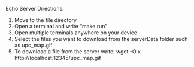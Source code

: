 Echo Server Directions:

1. Move to the file directory
2. Open a terminal and write “make run”
3. Open multiple terminals anywhere on your device
4. Select the files you want to download from the serverData folder such as upc_map.gif
5. To download a file from the server write: wget -O x http://localhost:12345/upc_map.gif


